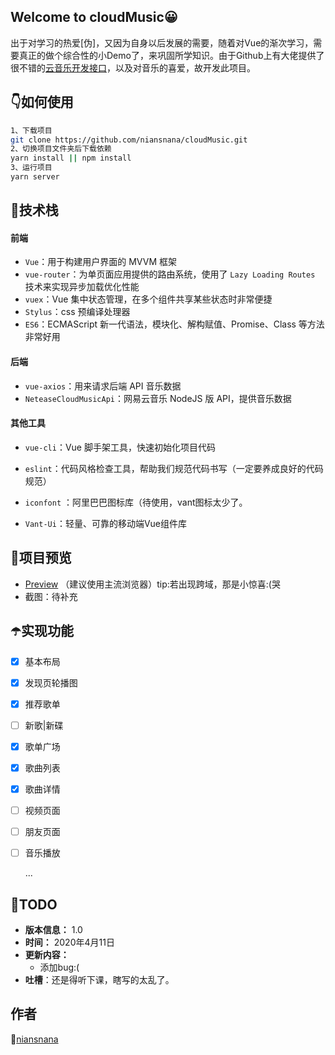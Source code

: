 ## Welcome to cloudMusic😀

出于对学习的热爱[伪]，又因为自身以后发展的需要，随着对Vue的渐次学习，需要真正的做个综合性的小Demo了，来巩固所学知识。由于Github上有大佬提供了很不错的[云音乐开发接口](https://github.com/Binaryify/NeteaseCloudMusicApi)，以及对音乐的喜爱，故开发此项目。

## 👇如何使用

```sh
1、下载项目
git clone https://github.com/niansnana/cloudMusic.git
2、切换项目文件夹后下载依赖
yarn install || npm install
3、运行项目
yarn server
```

## 👀技术栈

#### 前端

- `Vue`：用于构建用户界面的 MVVM 框架
- `vue-router`：为单页面应用提供的路由系统，使用了 `Lazy Loading Routes` 技术来实现异步加载优化性能
- `vuex`：Vue 集中状态管理，在多个组件共享某些状态时非常便捷
- `Stylus`：css 预编译处理器
- `ES6`：ECMAScript 新一代语法，模块化、解构赋值、Promise、Class 等方法非常好用

#### 后端

- `vue-axios`：用来请求后端 API 音乐数据
- `NeteaseCloudMusicApi`：网易云音乐 NodeJS 版 API，提供音乐数据

#### 其他工具

- `vue-cli`：Vue 脚手架工具，快速初始化项目代码
- `eslint`：代码风格检查工具，帮助我们规范代码书写（一定要养成良好的代码规范）
- `iconfont` ：阿里巴巴图标库（待使用，vant图标太少了。

- `Vant-Ui`：轻量、可靠的移动端Vue组件库

## 👤项目预览

- [Preview](http://47.102.197.151:8001) （建议使用主流浏览器）tip:若出现跨域，那是小惊喜:(哭
- 截图：待补充

## ☂️实现功能

- [x] 基本布局

- [x] 发现页轮播图

- [x] 推荐歌单

- [ ] 新歌|新碟

- [x] 歌单广场

- [x] 歌曲列表

- [x] 歌曲详情

- [ ] 视频页面

- [ ] 朋友页面

- [ ] 音乐播放

  ...

## 🌸TODO

- **版本信息：** 1.0
- **时间：** 2020年4月11日
- **更新内容：**
  - 添加bug:(
- **吐槽**：还是得听下课，瞎写的太乱了。

## 作者

🐤[niansnana](https://niansnana.github.io/vuepress/about/)
